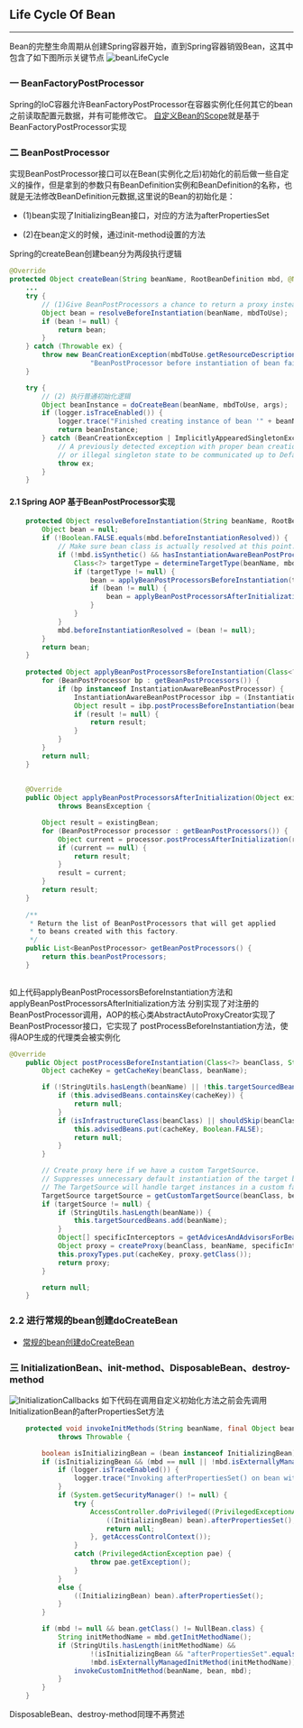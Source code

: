 ## Life Cycle Of Bean
---
Bean的完整生命周期从创建Spring容器开始，直到Spring容器销毁Bean，这其中包含了如下图所示关键节点
![beanLifeCycle](../../picture/spring/beanLifeCycle.JPG)

### 一 BeanFactoryPostProcessor
Spring的IoC容器允许BeanFactoryPostProcessor在容器实例化任何其它的bean之前读取配置元数据，并有可能修改它。
[自定义Bean的Scope](/markdown/spring/beanScope.md)就是基于BeanFactoryPostProcessor实现
### 二 BeanPostProcessor

实现BeanPostProcessor接口可以在Bean(实例化之后)初始化的前后做一些自定义的操作，但是拿到的参数只有BeanDefinition实例和BeanDefinition的名称，也就是无法修改BeanDefinition元数据,这里说的Bean的初始化是：

- (1)bean实现了InitializingBean接口，对应的方法为afterPropertiesSet

- (2)在bean定义的时候，通过init-method设置的方法


Spring的createBean创建bean分为两段执行逻辑
```java
@Override
protected Object createBean(String beanName, RootBeanDefinition mbd, @Nullable Object[] args) throws BeanCreationException {
    ...
	try {
        // (1)Give BeanPostProcessors a chance to return a proxy instead of the target bean instance.
		Object bean = resolveBeforeInstantiation(beanName, mbdToUse);
		if (bean != null) {
		    return bean;
		}
    } catch (Throwable ex) {
        throw new BeanCreationException(mbdToUse.getResourceDescription(), beanName,
					"BeanPostProcessor before instantiation of bean failed", ex);
    }

    try {
        // (2) 执行普通初始化逻辑
        Object beanInstance = doCreateBean(beanName, mbdToUse, args);
        if (logger.isTraceEnabled()) {
            logger.trace("Finished creating instance of bean '" + beanName + "'");}
            return beanInstance;
		} catch (BeanCreationException | ImplicitlyAppearedSingletonException ex) {
			// A previously detected exception with proper bean creation context already,
			// or illegal singleton state to be communicated up to DefaultSingletonBeanRegistry.
			throw ex;
		}
	}
```
#### 2.1 Spring AOP 基于BeanPostProcessor实现
```java
	protected Object resolveBeforeInstantiation(String beanName, RootBeanDefinition mbd) {
		Object bean = null;
		if (!Boolean.FALSE.equals(mbd.beforeInstantiationResolved)) {
			// Make sure bean class is actually resolved at this point.
			if (!mbd.isSynthetic() && hasInstantiationAwareBeanPostProcessors()) {
				Class<?> targetType = determineTargetType(beanName, mbd);
				if (targetType != null) {
					bean = applyBeanPostProcessorsBeforeInstantiation(targetType, beanName);
					if (bean != null) {
						bean = applyBeanPostProcessorsAfterInitialization(bean, beanName);
					}
				}
			}
			mbd.beforeInstantiationResolved = (bean != null);
		}
		return bean;
	}
	
	protected Object applyBeanPostProcessorsBeforeInstantiation(Class<?> beanClass, String beanName) {
		for (BeanPostProcessor bp : getBeanPostProcessors()) {
			if (bp instanceof InstantiationAwareBeanPostProcessor) {
				InstantiationAwareBeanPostProcessor ibp = (InstantiationAwareBeanPostProcessor) bp;
				Object result = ibp.postProcessBeforeInstantiation(beanClass, beanName);
				if (result != null) {
					return result;
				}
			}
		}
		return null;
	}
	
	
	@Override
	public Object applyBeanPostProcessorsAfterInitialization(Object existingBean, String beanName)
			throws BeansException {

		Object result = existingBean;
		for (BeanPostProcessor processor : getBeanPostProcessors()) {
			Object current = processor.postProcessAfterInitialization(result, beanName);
			if (current == null) {
				return result;
			}
			result = current;
		}
		return result;
	}	
	
	/**
	 * Return the list of BeanPostProcessors that will get applied
	 * to beans created with this factory.
	 */
	public List<BeanPostProcessor> getBeanPostProcessors() {
		return this.beanPostProcessors;
	}	
	
```
如上代码applyBeanPostProcessorsBeforeInstantiation方法和applyBeanPostProcessorsAfterInitialization方法
分别实现了对注册的BeanPostProcessor调用，AOP的核心类AbstractAutoProxyCreator实现了BeanPostProcessor接口，它实现了
postProcessBeforeInstantiation方法，使得AOP生成的代理类会被实例化
```java
@Override
	public Object postProcessBeforeInstantiation(Class<?> beanClass, String beanName) {
		Object cacheKey = getCacheKey(beanClass, beanName);

		if (!StringUtils.hasLength(beanName) || !this.targetSourcedBeans.contains(beanName)) {
			if (this.advisedBeans.containsKey(cacheKey)) {
				return null;
			}
			if (isInfrastructureClass(beanClass) || shouldSkip(beanClass, beanName)) {
				this.advisedBeans.put(cacheKey, Boolean.FALSE);
				return null;
			}
		}

		// Create proxy here if we have a custom TargetSource.
		// Suppresses unnecessary default instantiation of the target bean:
		// The TargetSource will handle target instances in a custom fashion.
		TargetSource targetSource = getCustomTargetSource(beanClass, beanName);
		if (targetSource != null) {
			if (StringUtils.hasLength(beanName)) {
				this.targetSourcedBeans.add(beanName);
			}
			Object[] specificInterceptors = getAdvicesAndAdvisorsForBean(beanClass, beanName, targetSource);
			Object proxy = createProxy(beanClass, beanName, specificInterceptors, targetSource);
			this.proxyTypes.put(cacheKey, proxy.getClass());
			return proxy;
		}

		return null;
	}
```
### 2.2 进行常规的bean创建doCreateBean
- [常规的bean创建doCreateBean](https://github.com/NeuTemper/pool/blob/master/Framework/Spring/bean%E7%9A%84%E5%8A%A0%E8%BD%BD%E5%90%8E%E7%AF%87.md)
### 三 InitializationBean、init-method、DisposableBean、destroy-method
![InitializationCallbacks](../../picture/spring/InitializationCallbacks.JPG)
如下代码在调用自定义初始化方法之前会先调用InitializationBean的afterPropertiesSet方法
```java
	protected void invokeInitMethods(String beanName, final Object bean, @Nullable RootBeanDefinition mbd)
			throws Throwable {

		boolean isInitializingBean = (bean instanceof InitializingBean);
		if (isInitializingBean && (mbd == null || !mbd.isExternallyManagedInitMethod("afterPropertiesSet"))) {
			if (logger.isTraceEnabled()) {
				logger.trace("Invoking afterPropertiesSet() on bean with name '" + beanName + "'");
			}
			if (System.getSecurityManager() != null) {
				try {
					AccessController.doPrivileged((PrivilegedExceptionAction<Object>) () -> {
						((InitializingBean) bean).afterPropertiesSet();
						return null;
					}, getAccessControlContext());
				}
				catch (PrivilegedActionException pae) {
					throw pae.getException();
				}
			}
			else {
				((InitializingBean) bean).afterPropertiesSet();
			}
		}

		if (mbd != null && bean.getClass() != NullBean.class) {
			String initMethodName = mbd.getInitMethodName();
			if (StringUtils.hasLength(initMethodName) &&
					!(isInitializingBean && "afterPropertiesSet".equals(initMethodName)) &&
					!mbd.isExternallyManagedInitMethod(initMethodName)) {
				invokeCustomInitMethod(beanName, bean, mbd);
			}
		}
	}
```
DisposableBean、destroy-method同理不再赘述

